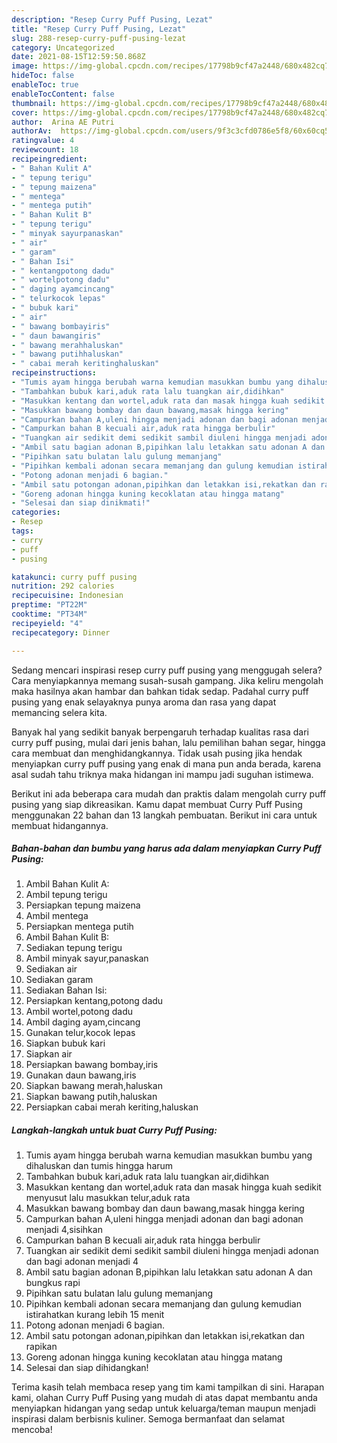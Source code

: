 ```yaml
---
description: "Resep Curry Puff Pusing, Lezat"
title: "Resep Curry Puff Pusing, Lezat"
slug: 288-resep-curry-puff-pusing-lezat
category: Uncategorized
date: 2021-08-15T12:59:50.868Z
image: https://img-global.cpcdn.com/recipes/17798b9cf47a2448/680x482cq70/curry-puff-pusing-foto-resep-utama.jpg
hideToc: false
enableToc: true
enableTocContent: false
thumbnail: https://img-global.cpcdn.com/recipes/17798b9cf47a2448/680x482cq70/curry-puff-pusing-foto-resep-utama.jpg
cover: https://img-global.cpcdn.com/recipes/17798b9cf47a2448/680x482cq70/curry-puff-pusing-foto-resep-utama.jpg
author:  Arina AE Putri
authorAv:  https://img-global.cpcdn.com/users/9f3c3cfd0786e5f8/60x60cq50/avatar.jpg
ratingvalue: 4
reviewcount: 18
recipeingredient:
- " Bahan Kulit A"
- " tepung terigu"
- " tepung maizena"
- " mentega"
- " mentega putih"
- " Bahan Kulit B"
- " tepung terigu"
- " minyak sayurpanaskan"
- " air"
- " garam"
- " Bahan Isi"
- " kentangpotong dadu"
- " wortelpotong dadu"
- " daging ayamcincang"
- " telurkocok lepas"
- " bubuk kari"
- " air"
- " bawang bombayiris"
- " daun bawangiris"
- " bawang merahhaluskan"
- " bawang putihhaluskan"
- " cabai merah keritinghaluskan"
recipeinstructions:
- "Tumis ayam hingga berubah warna kemudian masukkan bumbu yang dihaluskan dan tumis hingga harum"
- "Tambahkan bubuk kari,aduk rata lalu tuangkan air,didihkan"
- "Masukkan kentang dan wortel,aduk rata dan masak hingga kuah sedikit menyusut lalu masukkan telur,aduk rata"
- "Masukkan bawang bombay dan daun bawang,masak hingga kering"
- "Campurkan bahan A,uleni hingga menjadi adonan dan bagi adonan menjadi 4,sisihkan"
- "Campurkan bahan B kecuali air,aduk rata hingga berbulir"
- "Tuangkan air sedikit demi sedikit sambil diuleni hingga menjadi adonan dan bagi adonan menjadi 4"
- "Ambil satu bagian adonan B,pipihkan lalu letakkan satu adonan A dan bungkus rapi"
- "Pipihkan satu bulatan lalu gulung memanjang"
- "Pipihkan kembali adonan secara memanjang dan gulung kemudian istirahatkan kurang lebih 15 menit"
- "Potong adonan menjadi 6 bagian."
- "Ambil satu potongan adonan,pipihkan dan letakkan isi,rekatkan dan rapikan"
- "Goreng adonan hingga kuning kecoklatan atau hingga matang"
- "Selesai dan siap dinikmati!"
categories:
- Resep
tags:
- curry
- puff
- pusing

katakunci: curry puff pusing 
nutrition: 292 calories
recipecuisine: Indonesian
preptime: "PT22M"
cooktime: "PT34M"
recipeyield: "4"
recipecategory: Dinner

---
```



Sedang mencari inspirasi resep curry puff pusing yang menggugah selera? Cara menyiapkannya memang susah-susah gampang. Jika keliru mengolah maka hasilnya akan hambar dan bahkan tidak sedap. Padahal curry puff pusing yang enak selayaknya punya aroma dan rasa yang dapat memancing selera kita.


Banyak hal yang sedikit banyak berpengaruh terhadap kualitas rasa dari curry puff pusing, mulai dari jenis bahan, lalu pemilihan bahan segar, hingga cara membuat dan menghidangkannya. Tidak usah pusing jika hendak menyiapkan curry puff pusing yang enak di mana pun anda berada, karena asal sudah tahu triknya maka hidangan ini mampu jadi suguhan istimewa.




Berikut ini ada beberapa cara mudah dan praktis dalam mengolah curry puff pusing yang siap dikreasikan. Kamu dapat membuat Curry Puff Pusing menggunakan 22 bahan dan 13 langkah pembuatan. Berikut ini cara untuk membuat hidangannya.

<!--inarticleads1-->

##### Bahan-bahan dan bumbu yang harus ada dalam menyiapkan Curry Puff Pusing:

1. Ambil  Bahan Kulit A:
1. Ambil  tepung terigu
1. Persiapkan  tepung maizena
1. Ambil  mentega
1. Persiapkan  mentega putih
1. Ambil  Bahan Kulit B:
1. Sediakan  tepung terigu
1. Ambil  minyak sayur,panaskan
1. Sediakan  air
1. Sediakan  garam
1. Sediakan  Bahan Isi:
1. Persiapkan  kentang,potong dadu
1. Ambil  wortel,potong dadu
1. Ambil  daging ayam,cincang
1. Gunakan  telur,kocok lepas
1. Siapkan  bubuk kari
1. Siapkan  air
1. Persiapkan  bawang bombay,iris
1. Gunakan  daun bawang,iris
1. Siapkan  bawang merah,haluskan
1. Siapkan  bawang putih,haluskan
1. Persiapkan  cabai merah keriting,haluskan




<!--inarticleads2-->

##### Langkah-langkah untuk buat Curry Puff Pusing:

1. Tumis ayam hingga berubah warna kemudian masukkan bumbu yang dihaluskan dan tumis hingga harum
1. Tambahkan bubuk kari,aduk rata lalu tuangkan air,didihkan
1. Masukkan kentang dan wortel,aduk rata dan masak hingga kuah sedikit menyusut lalu masukkan telur,aduk rata
1. Masukkan bawang bombay dan daun bawang,masak hingga kering
1. Campurkan bahan A,uleni hingga menjadi adonan dan bagi adonan menjadi 4,sisihkan
1. Campurkan bahan B kecuali air,aduk rata hingga berbulir
1. Tuangkan air sedikit demi sedikit sambil diuleni hingga menjadi adonan dan bagi adonan menjadi 4
1. Ambil satu bagian adonan B,pipihkan lalu letakkan satu adonan A dan bungkus rapi
1. Pipihkan satu bulatan lalu gulung memanjang
1. Pipihkan kembali adonan secara memanjang dan gulung kemudian istirahatkan kurang lebih 15 menit
1. Potong adonan menjadi 6 bagian.
1. Ambil satu potongan adonan,pipihkan dan letakkan isi,rekatkan dan rapikan
1. Goreng adonan hingga kuning kecoklatan atau hingga matang
1. Selesai dan siap dihidangkan!



Terima kasih telah membaca resep yang tim kami tampilkan di sini. Harapan kami, olahan Curry Puff Pusing yang mudah di atas dapat membantu anda menyiapkan hidangan yang sedap untuk keluarga/teman maupun menjadi inspirasi dalam berbisnis kuliner. Semoga bermanfaat dan selamat mencoba!

